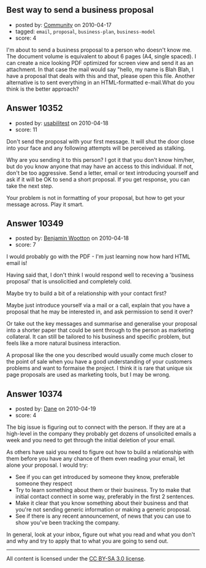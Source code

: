 ## Best way to send a business proposal

- posted by: [Community](https://stackexchange.com/users/-1/-1-community) on 2010-04-17
- tagged: `email`, `proposal`, `business-plan`, `business-model`
- score: 4

I'm about to send a business proposal to a person who doesn't know me. The document volume is equivalent to about 6 pages (A4, single spaced). I can create a nice looking PDF optimized for screen view and send it as an attachment. In that case the mail would say "hello, my name is Blah Blah, I have a proposal that deals with this and that, please open this file.
Another alternative is to sent everything in an HTML-formatted e-mail.What do you think is the better approach?


## Answer 10352

- posted by: [usabilitest](https://stackexchange.com/users/-1/3024-usabilitest) on 2010-04-18
- score: 11

Don't send the proposal with your first message. It will shut the door close into your face and any following attempts will be perceived as stalking. 

Why are you sending it to this person? I got it that you don't know him/her, but do you know anyone that may have an access to this individual. If not, don't be too aggressive. Send a letter, email or text introducing yourself and ask if it will be OK to send a short proposal. If you get response, you can take the next step.

Your problem is not in formatting of your proposal, but how to get your message across. Play it smart.


## Answer 10349

- posted by: [Benjamin Wootton](https://stackexchange.com/users/-1/2094-benjamin-wootton) on 2010-04-18
- score: 7

I would probably go with the PDF - I'm just learning now how hard HTML email is!

Having said that, I don't think I would respond well to receving a 'business proposal' that is unsolicitied and completely cold.  

Maybe try to build a bit of a relationship with your contact first?

Maybe just introduce yourself via a mail or a call, explain that you have a proposal that he may be interested in, and ask permission to send it over?

Or take out the key messages and summarise and generalise your proposal into a shorter paper that could be sent through to the person as marketing collateral.  It can still be tailored to his business and specific problem, but feels like a more natural business interaction.

A proposal like the one you described would usually come much closer to the point of sale when you have a good understanding of your customers problems and want to formaise the project.  I think it is rare that unique six page proposals are used as marketing tools, but I may be wrong.





## Answer 10374

- posted by: [Dane](https://stackexchange.com/users/-1/1441-dane) on 2010-04-19
- score: 4

The big issue is figuring out to connect with the person.  If they are at a high-level in the company they probably get dozens of unsolicited emails a week and you need to get through the initial deletion of your email.

As others have said you need to figure out how to build a relationship with them before you have any chance of them even reading your email, let alone your proposal.  I would try:

 - See if you can get introduced by someone they know, preferable someone they respect
 - Try to learn something about them or their business.  Try to make that initial contact connect in some way, preferably in the first 2 sentences.
 - Make it clear that you know something about their business and that you're not sending generic information or making a generic proposal.
 - See if there is any recent announcement, of news that you can use to show you've been tracking the company.

In general, look at your inbox, figure out what you read and what you don't and why and try to apply that to what you are going to send out.




---

All content is licensed under the [CC BY-SA 3.0 license](https://creativecommons.org/licenses/by-sa/3.0/).
